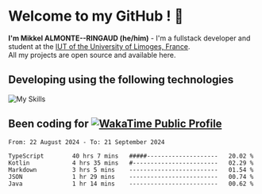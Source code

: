 # Welcome to my GitHub ! 🌃

**I'm Mikkel ALMONTE--RINGAUD (he/him)** - I'm a fullstack developer and student at the [IUT of the University of Limoges, France](https://iut.unilim.fr). \
All my projects are open source and available here.

## Developing using the following technologies

![My Skills](https://skillicons.dev/icons?i=dart,solidjs,pnpm,nodejs,ts,js,vercel,netlify,html,css,rust,astro,git,vue,md,electron,figma,github,bash,bun,cloudflare,py,tailwind,nginx,npm,tauri,vite,zig,yarn,windicss&theme=dark)

## Been coding for [![WakaTime Public Profile](https://wakatime.com/badge/user/0839e595-e07a-435c-8d59-ed95f2a3d6dd.svg?style=flat-square)](https://wakatime.com/@0839e595-e07a-435c-8d59-ed95f2a3d6dd)

<!--START_SECTION:waka-->

```plain
From: 22 August 2024 - To: 21 September 2024

TypeScript        40 hrs 7 mins   #####--------------------   20.02 %
Kotlin            4 hrs 35 mins   #------------------------   02.29 %
Markdown          3 hrs 5 mins    -------------------------   01.54 %
JSON              1 hr 29 mins    -------------------------   00.74 %
Java              1 hr 14 mins    -------------------------   00.62 %
```

<!--END_SECTION:waka-->
